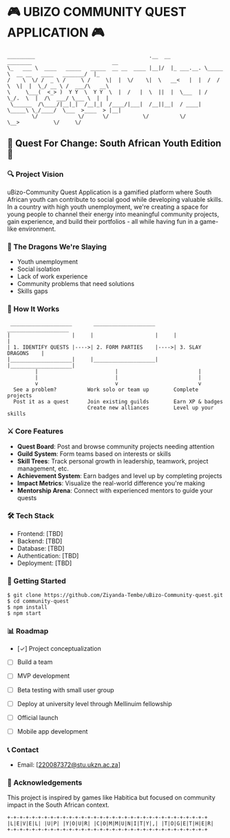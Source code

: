 # 🎮 UBIZO COMMUNITY QUEST APPLICATION 🎮
```
_________                                     .__  __           ________                          __   
\_   ___ \  ____   _____   _____  __ __  ____ |__|/  |_ ___.__. \_____  \  __ __   ____   _______/  |_ 
/    \  \/ /  _ \ /     \ /     \|  |  \/    \|  \   __<   |  |  /  / \  \|  |  \_/ __ \ /  ___/\   __\
\     \___(  <_> )  Y Y  \  Y Y  \  |  /   |  \  ||  |  \___  | /   \_/.  \  |  /\  ___/ \___ \  |  |  
 \______  /\____/|__|_|  /__|_|  /____/|___|  /__||__|  / ____| \_____\ \_/____/  \___  >____  > |__|  
        \/             \/      \/           \/          \/             \__>           \/     \/        
```

## 📜 Quest For Change: South African Youth Edition 📜

### 🔍 Project Vision
uBizo-Community Quest Application is a gamified platform where South African youth can contribute to social good while developing valuable skills. In a country with high youth unemployment, we're creating a space for young people to channel their energy into meaningful community projects, gain experience, and build their portfolios - all while having fun in a game-like environment.

### 🐉 The Dragons We're Slaying
- Youth unemployment
- Social isolation
- Lack of work experience
- Community problems that need solutions
- Skills gaps

### 🎯 How It Works
```
 ____________________       ____________________       ____________________
|                    |     |                    |     |                    |
| 1. IDENTIFY QUESTS |---->| 2. FORM PARTIES    |---->| 3. SLAY DRAGONS    |
|____________________|     |____________________|     |____________________|
         |                         |                          |
         |                         |                          |
         v                         v                          v
  See a problem?          Work solo or team up        Complete projects 
  Post it as a quest      Join existing guilds        Earn XP & badges
                          Create new alliances        Level up your skills
```

### ⚔️ Core Features
- **Quest Board**: Post and browse community projects needing attention
- **Guild System**: Form teams based on interests or skills
- **Skill Trees**: Track personal growth in leadership, teamwork, project management, etc.
- **Achievement System**: Earn badges and level up by completing projects
- **Impact Metrics**: Visualize the real-world difference you're making
- **Mentorship Arena**: Connect with experienced mentors to guide your quests

### 🛠️ Tech Stack
- Frontend: [TBD]
- Backend: [TBD]
- Database: [TBD]
- Authentication: [TBD]
- Deployment: [TBD]

### 🚀 Getting Started
```
$ git clone https://github.com/Ziyanda-Tembe/uBizo-Community-quest.git
$ cd community-quest
$ npm install
$ npm start
```

### 📊 Roadmap
- [✓] Project conceptualization
- [ ] Build a team
- [ ] MVP development
- [ ] Beta testing with small user group
- [ ] Deploy at university level through Mellinuim fellowship
- [ ] Official launch
- [ ] Mobile app development



### 📞 Contact
- Email: [220087372@stu.ukzn.ac.za]


### 🙏 Acknowledgements
This project is inspired by games like Habitica but focused on community impact in the South African context.

```
+-+-+-+-+-+-+-+-+-+-+-+-+-+-+-+-+-+-+-+-+-+-+-+-+-+-+-+-+-+-+-+-+
|L|E|V|E|L| |U|P| |Y|O|U|R| |C|O|M|M|U|N|I|T|Y|,| |T|O|G|E|T|H|E|R|
+-+-+-+-+-+-+-+-+-+-+-+-+-+-+-+-+-+-+-+-+-+-+-+-+-+-+-+-+-+-+-+-+
```

